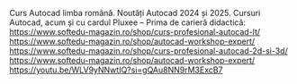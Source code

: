 Curs Autocad limba română. Noutăți Autocad 2024 și 2025.
Cursuri Autocad, acum și cu cardul Pluxee – Prima de carieră didactică:
https://www.softedu-magazin.ro/shop/curs-profesional-autocad-lt/
https://www.softedu-magazin.ro/shop/autocad-workshop-expert/
https://www.softedu-magazin.ro/shop/curs-profesional-autocad-2d-si-3d/
https://www.softedu-magazin.ro/shop/autocad-workshop-expert/
https://youtu.be/WLV9yNNwtIQ?si=gQAu8NN9rM3ExcB7

